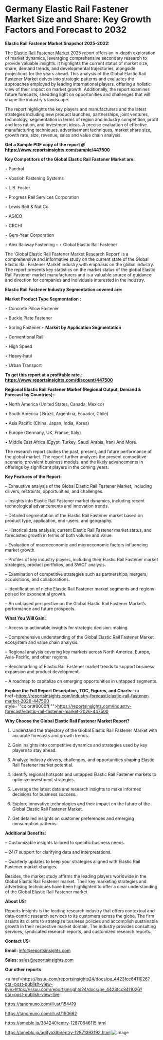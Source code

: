 # Germany Elastic Rail Fastener Market Size and Share: Key Growth Factors and Forecast to 2032

<strong>Elastic Rail Fastener Market Snapshot 2025-2032:</strong>

The <a href=https://www.reportsinsights.com/sample/447500>Elastic Rail Fastener Market</a> 2025 report offers an in-depth exploration of market dynamics, leveraging comprehensive secondary research to provide valuable insights. It highlights the current status of market size, share, demand trends, and developmental trajectories, alongside projections for the years ahead. This analysis of the Global Elastic Rail Fastener Market delves into strategic patterns and evaluates the approaches employed by leading international players, offering a holistic view of their impact on market growth. Additionally, the report examines future forecasts, shedding light on opportunities and challenges that will shape the industry's landscape.

The report highlights the key players and manufacturers and the latest strategies including new product launches, partnerships, joint ventures, technology, segmentation in terms of region and industry competition, profit and loss ration, and investment ideas. A precise evaluation of effective manufacturing techniques, advertisement techniques, market share size, growth rate, size, revenue, sales and value chain analysis.

<strong>Get a Sample PDF copy of the report @ <a href=https://www.reportsinsights.com/sample/447500 style=color:#0000ff;>https://www.reportsinsights.com/sample/447500</a></strong>

<strong>Key Competitors of the Global Elastic Rail Fastener Market are:</strong>

‣ Pandrol

‣ Vossloh Fastening Systems

‣ L.B. Foster

‣ Progress Rail Services Corporation

‣ Lewis Bolt & Nut Co

‣ AGICO

‣ CRCHI

‣ Gem-Year Corporation

‣ Alex Railway Fastening
‣ 
‣ Global Elastic Rail Fastener

The ‘Global Elastic Rail Fastener Market Research Report’ is a comprehensive and informative study on the current state of the Global Elastic Rail Fastener Market industry with emphasis on the global industry. The report presents key statistics on the market status of the global Elastic Rail Fastener market manufacturers and is a valuable source of guidance and direction for companies and individuals interested in the industry.

<strong>Elastic Rail Fastener Industry Segmentation covered are:</strong>

<strong>Market Product Type Segmentation :</strong>

‣ Concrete Pillow Fastener

‣ Buckle Plate Fastener

‣ Spring Fastener
‣ 
<strong>Market by Application Segmentation</strong>

‣ Conventional Rail

‣ High Speed

‣ Heavy-haul

‣ Urban Transport

<strong>To get this report at a profitable rate.: <a href=https://www.reportsinsights.com/discount/447500 style=color:#0000ff;>https://www.reportsinsights.com/discount/447500</a></strong>

<strong>Regional Elastic Rail Fastener Market (Regional Output, Demand &amp; Forecast by Countries):-</strong>

• North America (United States, Canada, Mexico)

• South America ( Brazil, Argentina, Ecuador, Chile)

• Asia Pacific (China, Japan, India, Korea)

• Europe (Germany, UK, France, Italy)

• Middle East Africa (Egypt, Turkey, Saudi Arabia, Iran) And More.

The research report studies the past, present, and future performance of the global market. The report further analyzes the present competitive scenario, prevalent business models, and the likely advancements in offerings by significant players in the coming years.

<strong>Key Features of the Report:</strong>

– Exhaustive analysis of the Global Elastic Rail Fastener Market, including drivers, restraints, opportunities, and challenges.

– Insights into Elastic Rail Fastener market dynamics, including recent technological advancements and innovation trends.

– Detailed segmentation of the Elastic Rail Fastener market based on product type, application, end-users, and geography.

– Historical data analysis, current Elastic Rail Fastener market status, and forecasted growth in terms of both volume and value.

– Evaluation of macroeconomic and microeconomic factors influencing market growth.

– Profiles of key industry players, including their Elastic Rail Fastener market strategies, product portfolios, and SWOT analysis.

– Examination of competitive strategies such as partnerships, mergers, acquisitions, and collaborations.

– Identification of niche Elastic Rail Fastener market segments and regions poised for exponential growth.

– An unbiased perspective on the Global Elastic Rail Fastener Market’s performance and future prospects.

<strong>What You Will Gain:</strong>

– Access to actionable insights for strategic decision-making.

– Comprehensive understanding of the Global Elastic Rail Fastener Market ecosystem and value chain analysis.

– Regional analysis covering key markets across North America, Europe, Asia-Pacific, and other regions.

– Benchmarking of Elastic Rail Fastener market trends to support business expansion and product development.

– A roadmap to capitalize on emerging opportunities in untapped segments.

<strong>Explore the Full Report Description, TOC, Figures, and Charts:</strong>
<a href=https://reportsinsights.com/industry-forecast/elastic-rail-fastener-market-2026-447500 style=""color:#0000ff;"">https://reportsinsights.com/industry-forecast/elastic-rail-fastener-market-2026-447500</a>

<strong>Why Choose the Global Elastic Rail Fastener Market Report?</strong>

1. Understand the trajectory of the Global Elastic Rail Fastener Market with accurate forecasts and growth trends.

2. Gain insights into competitive dynamics and strategies used by key players to stay ahead.

3. Analyze industry drivers, challenges, and opportunities shaping Elastic Rail Fastener market potential.

4. Identify regional hotspots and untapped Elastic Rail Fastener markets to optimize investment strategies.

5. Leverage the latest data and research insights to make informed decisions for business success.

6. Explore innovative technologies and their impact on the future of the Global Elastic Rail Fastener Market.

7. Get detailed insights on customer preferences and emerging consumption patterns.

<strong>Additional Benefits:</strong>

– Customizable insights tailored to specific business needs.

– 24/7 support for clarifying data and interpretations.

– Quarterly updates to keep your strategies aligned with Elastic Rail Fastener market changes.

Besides, the market study affirms the leading players worldwide in the Global Elastic Rail Fastener market. Their key marketing strategies and advertising techniques have been highlighted to offer a clear understanding of the Global Elastic Rail Fastener market.

<strong><strong>About US</strong>:</strong>

Reports Insights is the leading research industry that offers contextual and data-centric research services to its customers across the globe. The firm assists its clients to strategize business policies and accomplish sustainable growth in their respective market domain. The industry provides consulting services, syndicated research reports, and customized research reports.

<strong>Contact US:</strong>

<p class=><b>Email:</b> <a href=mailto:info@reportsinsights.com>info@reportsinsights.com</a></p>
<p class=><b>Sales:</b> <a href=mailto:sales@reportsinsights.com>sales@reportsinsights.com</a></p>

<strong>Our other reports</strong>

<a href=https://issuu.com/reportsinsights24/docs/pe_4423fcc8411026?cta=post-publish-view-live>https://issuu.com/reportsinsights24/docs/pe_4423fcc8411026?cta=post-publish-view-live</a>

<a href=https://tanomuno.com/illust/154419>https://tanomuno.com/illust/154419</a>

<a href=https://tanomuno.com/illust/190662>https://tanomuno.com/illust/190662</a>

<a href=https://ameblo.jp/384240/entry-12870646115.html>https://ameblo.jp/384240/entry-12870646115.html</a>

<a href=https://ameblo.jp/aditya365/entry-12871393192.html>https://ameblo.jp/aditya365/entry-12871393192.html</a>
![image](https://github.com/user-attachments/assets/100217b7-1f84-498b-8cce-cf40ad524c78)
